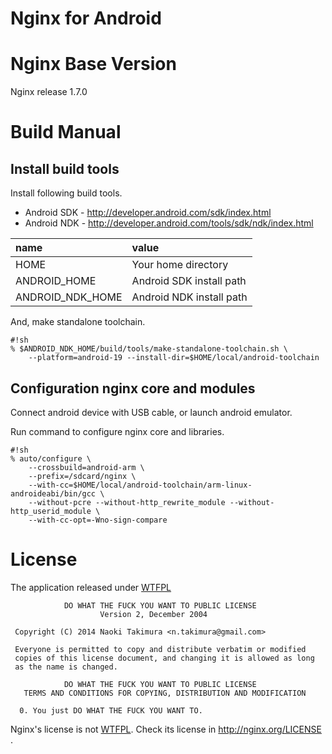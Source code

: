 Nginx for Android
====================

Nginx Base Version
====================

Nginx release 1.7.0

Build Manual
====================

Install build tools
--------------------
Install following build tools.

* Android SDK - http://developer.android.com/sdk/index.html
* Android NDK - http://developer.android.com/tools/sdk/ndk/index.html

| name | value |
| :--- | :---- |
| HOME | Your home directory |
| ANDROID_HOME | Android SDK install path |
| ANDROID_NDK_HOME | Android NDK install path |

And, make standalone toolchain.

```
#!sh
% $ANDROID_NDK_HOME/build/tools/make-standalone-toolchain.sh \
    --platform=android-19 --install-dir=$HOME/local/android-toolchain
```


Configuration nginx core and modules
--------------------
Connect android device with USB cable, or launch android emulator.

Run command to configure nginx core and libraries.

```
#!sh
% auto/configure \
    --crossbuild=android-arm \
    --prefix=/sdcard/nginx \
    --with-cc=$HOME/local/android-toolchain/arm-linux-androideabi/bin/gcc \
    --without-pcre --without-http_rewrite_module --without-http_userid_module \
    --with-cc-opt=-Wno-sign-compare
```

License
====================

The application released under [WTFPL]

                DO WHAT THE FUCK YOU WANT TO PUBLIC LICENSE
                        Version 2, December 2004

     Copyright (C) 2014 Naoki Takimura <n.takimura@gmail.com>

     Everyone is permitted to copy and distribute verbatim or modified
     copies of this license document, and changing it is allowed as long
     as the name is changed.

                DO WHAT THE FUCK YOU WANT TO PUBLIC LICENSE
       TERMS AND CONDITIONS FOR COPYING, DISTRIBUTION AND MODIFICATION

      0. You just DO WHAT THE FUCK YOU WANT TO.

Nginx's license is not [WTFPL].
Check its license in http://nginx.org/LICENSE .


[developers.android.com]: http://developer.android.com/tools/sdk/ndk/index.html
[nginx]: http://nginx.com/
[WTFPL]: http://www.wtfpl.net/
[nginx-license]: http://nginx.org/LICENSE

